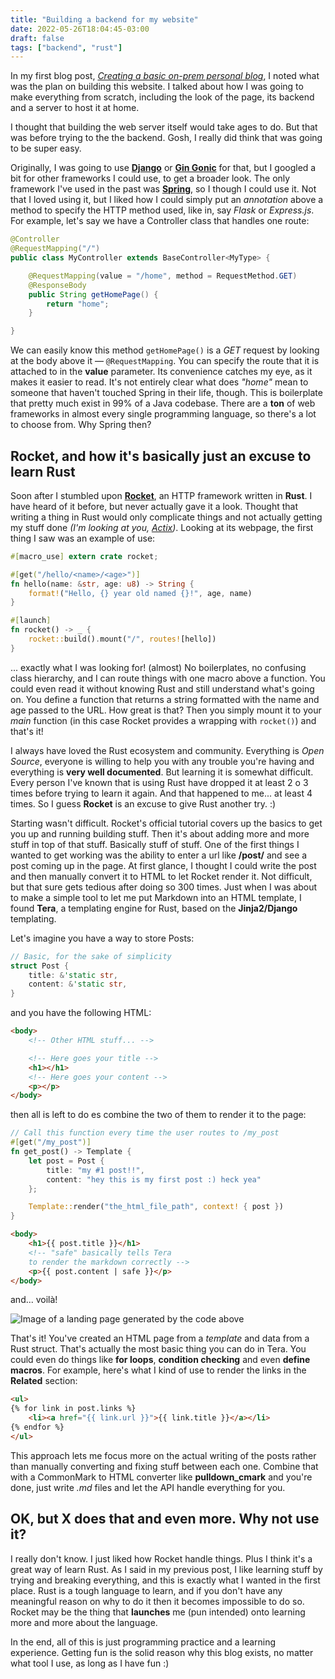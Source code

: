 ```yaml
---
title: "Building a backend for my website"
date: 2022-05-26T18:04:45-03:00
draft: false
tags: ["backend", "rust"]
---
```

In my first blog post, [*Creating a basic on-prem personal blog*](http://grbenjamin.github.io/posts/creating-a-blog/), I noted what was the plan on building this website. I talked about how I was going to make everything from scratch, including the look of the page, its backend and a server to host it at home.

I thought that building the web server itself would take ages to do. But that was before trying to the the backend. Gosh, I really did think that was going to be super easy.

Originally, I was going to use [**Django**](https://www.djangoproject.com ) or [**Gin Gonic**](https://gin-gonic.com/) for that, but I googled a bit for other frameworks I could use, to get a broader look. The only framework I've used in the past was [**Spring**](https://spring.io/), so I though I could use it. Not that I loved using it, but I liked how I could simply put an *annotation* above a method to specify the HTTP method used, like in, say *Flask* or *Express.js*. 
For example, let's say we have a Controller class that handles one route:

```java
@Controller
@RequestMapping("/")
public class MyController extends BaseController<MyType> {

	@RequestMapping(value = "/home", method = RequestMethod.GET)
	@ResponseBody
	public String getHomePage() {
		return "home";
	}

}
```

We can easily know this method `getHomePage()` is a *GET* request by looking at the body above it — `@RequestMapping`. You can specify the route that it is attached to in the **value** parameter. Its convenience catches my eye, as it makes it easier to read. 
It's not entirely clear what does *"home"* mean to someone that haven't touched Spring in their life, though. This is boilerplate that pretty much exist in 99% of a Java codebase. 
There are a **ton** of web frameworks in almost every single programming language, so there's a lot to choose from. Why Spring then?

## Rocket, and how it's basically just an excuse to learn Rust

Soon after I stumbled upon [**Rocket**](https://rocket.rs/), an HTTP framework written in **Rust**. I have heard of it before, but never actually gave it a look. Thought that writing a thing in Rust would only complicate things and not actually getting my stuff done *(I'm looking at you, [Actix](https://actix.rs/))*. 
Looking at its webpage, the first thing I saw was an example of use:

```rust 
#[macro_use] extern crate rocket;

#[get("/hello/<name>/<age>")]
fn hello(name: &str, age: u8) -> String {
    format!("Hello, {} year old named {}!", age, name)
}

#[launch]
fn rocket() -> _ {
    rocket::build().mount("/", routes![hello])
}
```

... exactly what I was looking for! (almost) No boilerplates, no confusing class hierarchy, and I can route things with one macro above a function. You could even read it without knowing Rust and still understand what's going on.
You define a function that returns a string formatted with the name and age passed to the URL. How great is that? Then you simply mount it to your *main* function (in this case Rocket provides a wrapping with `rocket()`) and that's it!

I always have loved the Rust ecosystem and community. Everything is *Open Source*, everyone is willing to help you with any trouble you're having and everything is **very well documented**. But learning it is somewhat difficult. Every person I've known that is using Rust have dropped it at least 2 o 3 times before trying to learn it again. And that happened to me... at least 4 times. So I guess **Rocket** is an excuse to give Rust another try. :)

Starting wasn't difficult. Rocket's official tutorial covers up the basics to get you up and running building stuff. Then it's about adding more and more stuff in top of that stuff. Basically stuff of stuff. 
One of the first things I wanted to get working was the ability to enter a url like **/post/<id>** and see a post coming up in the page. At first glance, I thought I could write the post and then manually convert it to HTML to let Rocket render it. Not difficult, but that sure gets tedious after doing so 300 times. Just when I was about to make a simple tool to let me put Markdown into an HTML template, I found **Tera**, a templating engine for Rust, based on the **Jinja2/Django** templating.

Let's imagine you have a way to store Posts:

```rust
// Basic, for the sake of simplicity 
struct Post {
	title: &'static str,
	content: &'static str,
}
```

and you have the following HTML:

```html
<body>
	<!-- Other HTML stuff... -->

	<!-- Here goes your title -->
	<h1></h1>
	<!-- Here goes your content -->
	<p></p>
</body>
```

then all is left to do es combine the two of them to render it to the page:

```rust
// Call this function every time the user routes to /my_post
#[get("/my_post")]
fn get_post() -> Template {
	let post = Post {
		title: "my #1 post!!",
		content: "hey this is my first post :) heck yea"
	};

	Template::render("the_html_file_path", context! { post })
}
```
```html
<body>
	<h1>{{ post.title }}</h1>
	<!-- "safe" basically tells Tera 
	to render the markdown correctly -->
	<p>{{ post.content | safe }}</p>
</body>
```

and... voilà!

![Image of a landing page generated by the code above](/building-a-backend_01.png#center)

That's it! You've created an HTML page from a *template* and data from a Rust struct. 
That's actually the most basic thing you can do in Tera. You could even do things like **for loops**, **condition checking** and even **define macros**.
For example, here's what I kind of use to render the links in the **Related** section:
```html
<ul>
{% for link in post.links %}
	<li><a href="{{ link.url }}">{{ link.title }}</a></li>
{% endfor %}
</ul>
```

This approach lets me focus more on the actual writing of the posts rather than manually converting and fixing stuff between each one. Combine that with a CommonMark to HTML converter like **pulldown_cmark** and you're done, just write *.md* files and let the API handle everything for you.

## OK, but X does that and even more. Why not use it?
I really don't know. I just liked how Rocket handle things. Plus I think it's a great way of learn Rust. 
As I said in my previous post, I like learning stuff by trying and breaking everything, and this is exactly what I wanted in the first place. Rust is a tough language to learn, and if you don't have any meaningful reason on why to do it then it becomes impossible to do so. Rocket may be the thing that **launches** me (pun intended) onto learning more and more about the language. 

In the end, all of this is just programming practice and a learning experience. Getting fun is the solid reason why this blog exists, no matter what tool I use, as long as I have fun :)